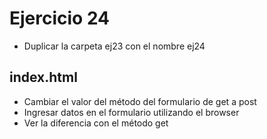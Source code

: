 # Ejercicio 24


* Duplicar la carpeta ej23 con el nombre ej24

## index.html
* Cambiar el valor del método del formulario de get a post
* Ingresar datos en el formulario utilizando el browser
* Ver la diferencia con el método get

